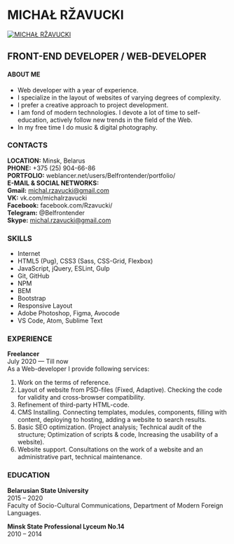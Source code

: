 # MICHAŁ RŽAVUCKI

[![MICHAŁ RŽAVUCKI](https://st.weblancer.net/download/4788840_120xs.jpg)](https://st.weblancer.net/download/4788840_120xs.jpg)

## FRONT-END DEVELOPER / WEB-DEVELOPER

#### ABOUT ME

- Web developer with a year of experience.
- I specialize in the layout of websites of varying degrees of complexity.
- I prefer a creative approach to project development.
- I am fond of modern technologies. I devote a lot of time to self-education, actively follow new trends in the field of the Web.
- In my free time I do music & digital photography.

### CONTACTS

**LOCATION:** Minsk, Belarus  
**PHONE:** +375 (25) 904-66-86  
**PORTFOLIO:** weblancer.net/users/Belfrontender/portfolio/  
**E-MAIL & SOCIAL NETWORKS:**  
**Gmail:** michal.rzavucki@gmail.com  
**VK:** vk.com/michalrzavucki  
**Facebook:** facebook.com/Rzavucki/  
**Telegram:** @Belfrontender  
**Skype:** michal.rzavucki@gmail.com

### SKILLS

- Internet
- HTML5 (Pug), CSS3 (Sass, CSS-Grid, Flexbox)
- JavaScript, jQuery, ESLint, Gulp
- Git, GitHub
- NPM
- BEM
- Bootstrap
- Responsive Layout
- Adobe Photoshop, Figma, Avocode
- VS Code, Atom, Sublime Text

### EXPERIENCE

**Freelancer**  
July 2020 — Till now  
As a Web-developer I provide following services:

1. Work on the terms of reference.
2. Layout of website from PSD-files (Fixed, Adaptive). Checking the code for validity and cross-browser compatibility.
3. Refinement of third-party HTML-code.
4. CMS Installing. Connecting templates, modules, components, filling with content, deploying to hosting, adding a website to search results.
5. Basic SEO optimization. (Project analysis; Technical audit of the structure; Optimization of scripts & code, Increasing the usability of a website).
6. Website support. Consultations on the work of a website and an administrative part, technical maintenance.

### EDUCATION

**Belarusian State University**  
2015 – 2020  
Faculty of Socio-Cultural Communications, Department of Modern Foreign Languages.

**Minsk State Professional Lyceum No.14**  
2010 – 2014

